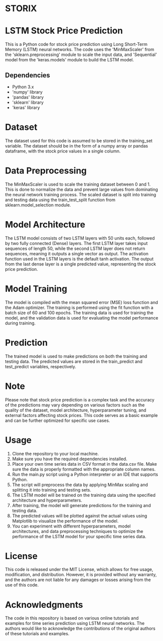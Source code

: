 # STORIX
# LSTM Stock Price Prediction
 This is a Python code for stock price prediction using Long Short-Term Memory (LSTM) neural networks. The code uses the 'MinMaxScaler' from the 'sklearn.preprocessing'  module to scale the input data, and 'Sequential' model from the 'keras.models' module to build the LSTM model.

## Dependencies
 *  Python 3.x
 *  'numpy' library
 * 'pandas' library
 *  'sklearn' library
 *  'keras' library
   
# Dataset
 The dataset used for this code is assumed to be stored in the training_set variable. The dataset should be in the form of a numpy array or pandas dataframe, with the stock price values in a single column.

# Data Preprocessing
 The MinMaxScaler is used to scale the training dataset between 0 and 1. This is done to normalize the data and prevent large values from dominating the neural network training process. The scaled dataset is split into training and testing data using the train_test_split function from sklearn.model_selection module.
 
# Model Architecture
 The LSTM model consists of two LSTM layers with 50 units each, followed by two fully connected (Dense) layers. The first LSTM layer takes input sequences of length 50, while the second LSTM layer does not return sequences, meaning it outputs a single vector as output. The activation function used in the LSTM layers is the default tanh activation. The output from the last dense layer is a single predicted value, representing the stock price prediction.
 
# Model Training
The model is compiled with the mean squared error (MSE) loss function and the Adam optimizer. The training is performed using the fit function with a batch size of 60 and 100 epochs. The training data is used for training the model, and the validation data is used for evaluating the model performance during training.

# Prediction
The trained model is used to make predictions on both the training and testing data. The predicted values are stored in the train_predict and test_predict variables, respectively.

# Note
Please note that stock price prediction is a complex task and the accuracy of the predictions may vary depending on various factors such as the quality of the dataset, model architecture, hyperparameter tuning, and external factors affecting stock prices. This code serves as a basic example and can be further optimized for specific use cases.


# Usage
1. Clone the repository to your local machine.
2. Make sure you have the required dependencies installed.
3. Place your own time series data in CSV format in the data.csv file. Make sure the data is properly formatted with the appropriate column names.
4. Run the main.py script using a Python interpreter or an IDE that supports Python.
5. The script will preprocess the data by applying MinMax scaling and splitting it into training and testing sets.
6. The LSTM model will be trained on the training data using the specified architecture and hyperparameters.
7. After training, the model will generate predictions for the training and testing data.
8. The predicted values will be plotted against the actual values using Matplotlib to visualize the performance of the model.
9. You can experiment with different hyperparameters, model architectures, and data preprocessing techniques to optimize the performance of the LSTM model for your        specific time series data.

# License
 This code is released under the MIT License, which allows for free usage, modification, and distribution. However, it is provided without any warranty, and the authors are not liable for any damages or losses arising from the use of this code.
 
# Acknowledgments
The code in this repository is based on various online tutorials and examples for time series prediction using LSTM neural networks. The authors would like to acknowledge the contributions of the original authors of these tutorials and examples.

